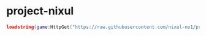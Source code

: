 # project-nixul

```lua
loadstring(game:HttpGet("https://raw.githubusercontent.com/nixul-no1/project-nixul/main/main.lua"))()
```
